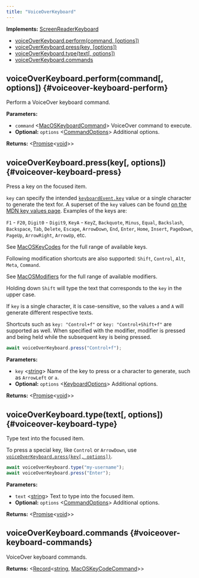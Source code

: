 ```yaml
---
title: "VoiceOverKeyboard"
---
```


**Implements:** [ScreenReaderKeyboard]

- [voiceOverKeyboard.perform(command, [options])](./class-voiceover-keyboard#voiceover-keyboard-perform)
- [voiceOverKeyboard.press(key, [options])](./class-voiceover-keyboard#voiceover-keyboard-press)
- [voiceOverKeyboard.type(text[, options])](./class-voiceover-keyboard#voiceover-keyboard-type)
- [voiceOverKeyboard.commands](./class-voiceover-keyboard#voiceover-keyboard-commands)

## voiceOverKeyboard.perform(command[, options]) {#voiceover-keyboard-perform}

Perform a VoiceOver keyboard command.

**Parameters:**

- `command` &#60;[MacOSKeyboardCommand]&#62; VoiceOver command to execute.
- **Optional:** `options` &#60;[CommandOptions]&#62; Additional options.

**Returns:** &#60;[Promise]<[void]>&#62;

## voiceOverKeyboard.press(key[, options]) {#voiceover-keyboard-press}

Press a key on the focused item.

`key` can specify the intended [`keyboardEvent.key`](https://developer.mozilla.org/en-US/docs/Web/API/KeyboardEvent/key)
value or a single character to generate the text for. A superset of the `key` values can be found
[on the MDN key values page](https://developer.mozilla.org/en-US/docs/Web/API/KeyboardEvent/key/Key_Values). Examples of the keys are:

`F1` - `F20`, `Digit0` - `Digit9`, `KeyA` - `KeyZ`, `Backquote`, `Minus`, `Equal`, `Backslash`, `Backspace`, `Tab`,
`Delete`, `Escape`, `ArrowDown`, `End`, `Enter`, `Home`, `Insert`, `PageDown`, `PageUp`, `ArrowRight`, `ArrowUp`, etc.

See [MacOSKeyCodes] for the full range of available keys.

Following modification shortcuts are also supported: `Shift`, `Control`, `Alt`, `Meta`, `Command`.

See [MacOSModifiers] for the full range of available modifiers.

Holding down `Shift` will type the text that corresponds to the `key` in the upper case.

If `key` is a single character, it is case-sensitive, so the values `a` and `A` will generate different respective
texts.

Shortcuts such as `key: "Control+f"` or `key: "Control+Shift+f"` are supported as well. When specified with the
modifier, modifier is pressed and being held while the subsequent key is being pressed.

```ts
await voiceOverKeyboard.press("Control+f");
```

**Parameters:**

- `key` &#60;[string]&#62; Name of the key to press or a character to generate, such as `ArrowLeft` or `a`.
- **Optional:** `options` &#60;[KeyboardOptions]&#62; Additional options.

**Returns:** &#60;[Promise]<[void]>&#62;

## voiceOverKeyboard.type(text[, options]) {#voiceover-keyboard-type}

Type text into the focused item.

To press a special key, like `Control` or `ArrowDown`, use [`voiceOverKeyboard.press(key[, options])`](./class-voiceover-keyboard#voiceover-keyboard-press).

```ts
await voiceOverKeyboard.type("my-username");
await voiceOverKeyboard.press("Enter");
```

**Parameters:**

- `text` &#60;[string]&#62; Text to type into the focused item.
- **Optional:** `options` &#60;[CommandOptions]&#62; Additional options.

**Returns:** &#60;[Promise]<[void]>&#62;

## voiceOverKeyboard.commands {#voiceover-keyboard-commands}

VoiceOver keyboard commands.

**Returns:** &#60;[Record]<[string], [MacOSKeyCodeCommand]>&#62;

[commandoptions]: ./class-command-options "CommandOptions"
[keyboardoptions]: ./class-keyboard-options "KeyboardOptions"
[macoskeycodecommand]: ./class-macos-key-code-command "MacOSKeyCodeCommand"
[macoskeycodes]: ./class-macos-key-codes "MacOSKeyCodes"
[macoskeyboardcommand]: ./class-macos-keyboard-command "MacOSKeyboardCommand"
[macosmodifiers]: ./class-macos-modifiers "MacOSModifiers"
[screenreaderkeyboard]: ./class-screenreader-keyboard "ScreenReaderKeyboard"
[promise]: https://developer.mozilla.org/en-US/docs/Web/JavaScript/Reference/Global_Objects/Promise "Promise"
[string]: https://developer.mozilla.org/en-US/docs/Web/JavaScript/Data_structures#String_type "string"
[void]: https://developer.mozilla.org/en-US/docs/Web/JavaScript/Reference/Global_Objects/undefined "void"
[record]: https://www.typescriptlang.org/docs/handbook/utility-types.html#recordkeys-type "Record"
